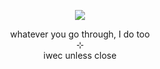 <p align="center">
    <img src="https://i.postimg.cc/QxBsSWDC/Untitled326-20250426214023-fliter-warm-sea-channel-red-mode-normal.png">
</p>
<p align="center">
    whatever you go through, I do too
<br>
    ⊹
<br>
    iwec unless close
</p>
<!--
**wishlizx/wishlizx** is a ✨ _special_ ✨ repository because its `README.md` (this file) appears on your GitHub profile.
